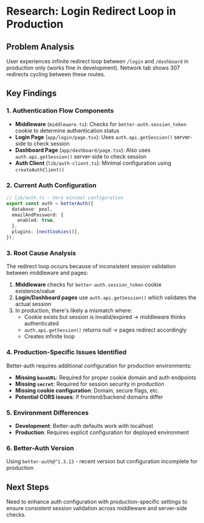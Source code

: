# Research: Login Redirect Loop in Production

## Problem Analysis
User experiences infinite redirect loop between `/login` and `/dashboard` in production only (works fine in development). Network tab shows 307 redirects cycling between these routes.

## Key Findings

### 1. Authentication Flow Components
- **Middleware** (`middleware.ts`): Checks for `better-auth.session_token` cookie to determine authentication status
- **Login Page** (`app/login/page.tsx`): Uses `auth.api.getSession()` server-side to check session
- **Dashboard Page** (`app/dashboard/page.tsx`): Also uses `auth.api.getSession()` server-side to check session
- **Auth Client** (`lib/auth-client.ts`): Minimal configuration using `createAuthClient()`

### 2. Current Auth Configuration
```typescript
// lib/auth.ts - Very minimal configuration
export const auth = betterAuth({
  database: pool,
  emailAndPassword: {
    enabled: true,
  },
  plugins: [nextCookies()],
});
```

### 3. Root Cause Analysis
The redirect loop occurs because of inconsistent session validation between middleware and pages:

1. **Middleware** checks for `better-auth.session_token` cookie existence/value
2. **Login/Dashboard pages** use `auth.api.getSession()` which validates the actual session
3. In production, there's likely a mismatch where:
   - Cookie exists but session is invalid/expired → middleware thinks authenticated
   - `auth.api.getSession()` returns null → pages redirect accordingly
   - Creates infinite loop

### 4. Production-Specific Issues Identified
Better-auth requires additional configuration for production environments:

- **Missing `baseURL`**: Required for proper cookie domain and auth endpoints
- **Missing `secret`**: Required for session security in production
- **Missing cookie configuration**: Domain, secure flags, etc.
- **Potential CORS issues**: If frontend/backend domains differ

### 5. Environment Differences
- **Development**: Better-auth defaults work with localhost
- **Production**: Requires explicit configuration for deployed environment

### 6. Better-Auth Version
Using `better-auth@^1.3.13` - recent version but configuration incomplete for production

## Next Steps
Need to enhance auth configuration with production-specific settings to ensure consistent session validation across middleware and server-side checks.
